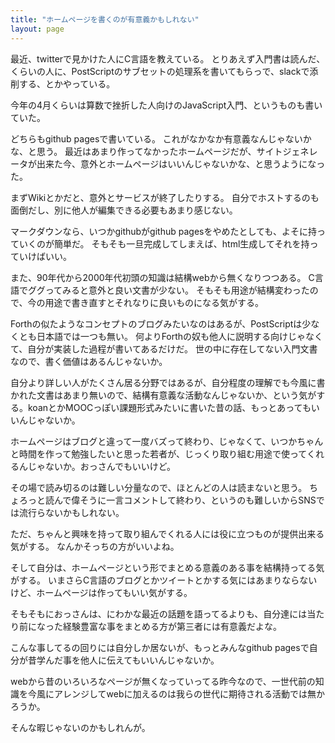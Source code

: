 ```yaml
---
title: "ホームページを書くのが有意義かもしれない"
layout: page	
---
```


最近、twitterで見かけた人にC言語を教えている。
とりあえず入門書は読んだ、くらいの人に、PostScriptのサブセットの処理系を書いてもらっで、slackで添削する、とかやっている。

今年の4月くらいは算数で挫折した人向けのJavaScript入門、というものも書いていた。

どちらもgithub pagesで書いている。
これがなかなか有意義なんじゃないかな、と思う。
最近はあまり作ってなかったホームページだが、サイトジェネレータが出来た今、意外とホームページはいいんじゃないかな、と思うようになった。

まずWikiとかだと、意外とサービスが終了したりする。
自分でホストするのも面倒だし、別に他人が編集できる必要もあまり感じない。

マークダウンなら、いつかgithubがgithub pagesをやめたとしても、よそに持っていくのが簡単だ。
そもそも一旦完成してしまえば、html生成してそれを持っていけばいい。

また、90年代から2000年代初頭の知識は結構webから無くなりつつある。
C言語でググってみると意外と良い文書が少ない。
そもそも用途が結構変わったので、今の用途で書き直すとそれなりに良いものになる気がする。

Forthの似たようなコンセプトのブログみたいなのはあるが、PostScriptは少なくとも日本語では一つも無い。
何よりForthの奴も他人に説明する向けじゃなくて、自分が実装した過程が書いてあるだけだ。
世の中に存在してない入門文書なので、書く価値はあるんじゃないか。

自分より詳しい人がたくさん居る分野ではあるが、自分程度の理解でも今風に書かれた文書はあまり無いので、結構有意義な活動なんじゃないか、という気がする。koanとかMOOCっぽい課題形式みたいに書いた昔の話、もっとあってもいいんじゃないか。

ホームページはブログと違って一度バズって終わり、じゃなくて、いつかちゃんと時間を作って勉強したいと思った若者が、じっくり取り組む用途で使ってくれるんじゃないか。おっさんでもいいけど。

その場で読み切るのは難しい分量なので、ほとんどの人は読まないと思う。
ちょろっと読んで偉そうに一言コメントして終わり、というのも難しいからSNSでは流行らないかもしれない。

ただ、ちゃんと興味を持って取り組んでくれる人には役に立つものが提供出来る気がする。
なんかそっちの方がいいよね。

そして自分は、ホームページという形でまとめる意義のある事を結構持ってる気がする。
いまさらC言語のブログとかツイートとかする気にはあまりならないけど、ホームページは作ってもいい気がする。

そもそもにおっさんは、にわかな最近の話題を語ってるよりも、自分達には当たり前になった経験豊富な事をまとめる方が第三者には有意義だよな。

こんな事してるの回りには自分しか居ないが、もっとみんなgithub pagesで自分が昔学んだ事を他人に伝えてもいいんじゃないか。

webから昔のいろいろなページが無くなっていってる昨今なので、一世代前の知識を今風にアレンジしてwebに加えるのは我らの世代に期待される活動では無かろうか。

そんな暇じゃないのかもしれんが。

